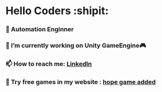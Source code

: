 # Hello Coders :shipit: 

### :robot: Automation Enginner
### 🔭 I’m currently working on Unity GameEngine:video_game:
### 📫 How to reach me: [LinkedIn](https://www.linkedin.com/in/maghilvannanm/)
### :bust_in_silhouette: Try free games in my website : [hope game added](https://maghil.github.io/)


<!--
**Maghil/Maghil** is a ✨ _special_ ✨ repository because its `README.md` (this file) appears on your GitHub profile.

Here are some ideas to get you started:

- 🔭 I’m currently working on ...
- 🌱 I’m currently learning ...
- 👯 I’m looking to collaborate on ...
- 🤔 I’m looking for help with ...
- 💬 Ask me about ...
- 📫 How to reach me: ...
- 😄 Pronouns: ...
- ⚡ Fun fact: ...
-->
